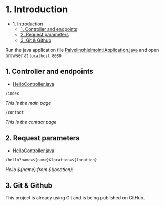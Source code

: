 # 1. Introduction

- [1. Introduction](#1-introduction)
  - [1. Controller and endpoints](#1-controller-and-endpoints)
  - [2. Request parameters](#2-request-parameters)
  - [3. Git & Github](#3-git--github)

Run the java application file [PalvelinohjelmointiApplication.java](src/main/java/com/example/Palvelinohjelmointi/PalvelinohjelmointiApplication.java) and open browser at `localhost:8080`

## 1. Controller and endpoints

- [HelloController.java](src/main/java/com/example/Palvelinohjelmointi/web/HelloController.java)

`/index`

*This is the main page*

`/contact`

*This is the contact page*

## 2. Request parameters

- [HelloController.java](src/main/java/com/example/Palvelinohjelmointi/web/HelloController.java)

`/hello?name=${name}&location=${location}`

*Hello ${name} from ${location}!*

## 3. Git & Github

This project is already using Git and is being published on GitHub.
